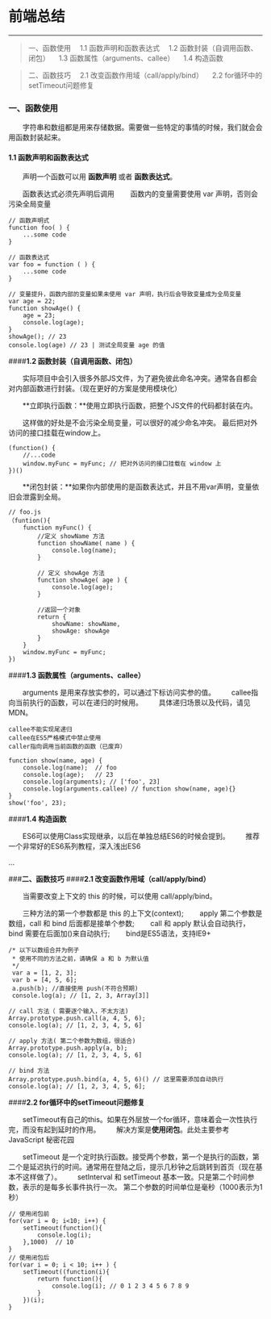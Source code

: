 # 前端总结 #


----------


>一、函数使用
>　1.1 函数声明和函数表达式
>　1.2 函数封装（自调用函数、闭包）
>　1.3 函数属性（arguments、callee）
>　1.4 构造函数

>二、函数技巧
>　2.1 改变函数作用域（call/apply/bind）
>　2.2 for循环中的setTimeout问题修复


### **一、函数使用** 
　　字符串和数组都是用来存储数据。需要做一些特定的事情的时候，我们就会会用函数封装起来。

#### **1.1 函数声明和函数表达式** 

　　声明一个函数可以用 **函数声明** 或者 **函数表达式**。

　　函数表达式必须先声明后调用
　　函数内的变量需要使用 var 声明，否则会污染全局变量

    // 函数声明式
    function foo( ) {
        ...some code
    }
    
    // 函数表达式
    var foo = function ( ) {
        ...some code
    } 

    // 变量提升，函数内部的变量如果未使用 var 声明，执行后会导致变量成为全局变量
    var age = 22;
    function showAge() {
        age = 23;
        console.log(age);
    }
    showAge(); // 23
    console.log(age) // 23 | 测试全局变量 age 的值

####**1.2 函数封装（自调用函数、闭包）**

　　实际项目中会引入很多外部JS文件，为了避免彼此命名冲突。通常各自都会对内部函数进行封装。（现在更好的方案是使用模块化）

　　**立即执行函数：**使用立即执行函数，把整个JS文件的代码都封装在内。

　　这样做的好处是不会污染全局变量，可以很好的减少命名冲突。
最后把对外访问的接口挂载在window上。

    (function() {
        //...code
        window.myFunc = myFunc; // 把对外访问的接口挂载在 window 上
    })()


　　**闭包封装：**如果你内部使用的是函数表达式，并且不用var声明，变量依旧会泄露到全局。

    // foo.js
    （funtion(){
        function myFunc() {
            //定义 showName 方法
            function showName( name ) {
                console.log(name);
            }
            
            // 定义 showAge 方法
            function showAge( age ) {
                console.log(age);
            }
            
            //返回一个对象
            return {
                showName: showName,
                showAge: showAge
            }
        }
        window.myFunc = myFunc;
    })




####**1.3 函数属性（arguments、callee）**

　　arguments 是用来存放实参的，可以通过下标访问实参的值。
　　callee指向当前执行的函数，可以在递归的时候用。
　　具体递归场景以及代码，请见MDN。

    callee不能实现尾递归
    callee在ES5严格模式中禁止使用
    caller指向调用当前函数的函数（已废弃）

    function show(name, age) {
        console.log(name);  // foo
        console.log(age);   // 23
        console.log(arguments); // ['foo', 23]
        console.log(arguments.callee) // function show(name, age){}
    }
    show('foo', 23);

####**1.4 构造函数**

　　ES6可以使用Class实现继承，以后在单独总结ES6的时候会提到。
　　推荐一个非常好的ES6系列教程，深入浅出ES6

  ...

###**二、函数技巧**
####**2.1 改变函数作用域（call/apply/bind）**

　　当需要改变上下文的 this 的时候，可以使用 call/apply/bind。

　　三种方法的第一个参数都是 this 的上下文(context);
　　apply 第二个参数是数组，call 和 bind 后面都是接单个参数;
　　call 和 apply 默认会自动执行，bind 需要在后面加()来自动执行;
　　bind是ES5语法，支持IE9+

    /* 以下以数组合并为例子
     * 使用不同的方法之前，请确保 a 和 b 为默认值
     */
     var a = [1, 2, 3];
     var b = [4, 5, 6];
     a.push(b); //直接使用 push(不符合预期)
     console.log(a); // [1, 2, 3, Array[3]]
    
    // call 方法（ 需要逐个输入，不太方法)
    Array.prototype.push.call(a, 4, 5, 6);
    console.log(a); // [1, 2, 3, 4, 5, 6]
    
    // apply 方法( 第二个参数为数组，很适合)
    Array.prototype.push.apply(a, b);
    console.log(a); // [1, 2, 3, 4, 5, 6]
    
    // bind 方法
    Array.prototype.push.bind(a, 4, 5, 6)() // 这里需要添加自动执行
    console.log(a); // [1, 2, 3, 4, 5, 6];
    

####**2.2 for循环中的setTimeout问题修复**

　　setTimeout有自己的this。如果在外层放一个for循环，意味着会一次性执行完，而没有起到延时的作用。
　　解决方案是**使用闭包**。此处主要参考JavaScript 秘密花园

　　setTimeout 是一个定时执行函数。接受两个参数，第一个是执行的函数，第二个是延迟执行的时间。通常用在登陆之后，提示几秒钟之后跳转到首页（现在基本不这样做了）。
　　setInterval 和 setTimeout 基本一致。只是第二个时间参数，表示的是每多长事件执行一次。
第二个参数的时间单位是毫秒（1000表示为1秒）



    // 使用闭包前
    for(var i = 0; i<10; i++) {
        setTimeout(function(){
            console.log(i);
        },1000)  // 10
    }
    // 使用闭包后
    for(var i = 0; i < 10; i++ ) {
        setTimeout((function(i){
            return function(){
                console.log(i); // 0 1 2 3 4 5 6 7 8 9
            }
        })(i);
    }




